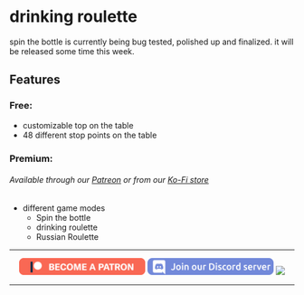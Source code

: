 # drinking roulette
spin the bottle is currently being bug tested, polished up and finalized. it will be released some time this week.

## Features
### Free:
- customizable top on the table
- 48 different stop points on the table

### Premium:
###### Available through our <a href="https://www.patreon.com/TakatoandBeast" target="_blank">Patreon</a> or from our <a href="https://ko-fi.com/takatoandbeast/shop" target="_blank">Ko-Fi store</a>
- different game modes
  - Spin the bottle
  - drinking roulette
  - Russian Roulette

---------------------

<p align="center">
  <a href="https://www.patreon.com/TakatoandBeast" target="_blank">
    <img src="/.github/Icon/Patreon Button.png" height="30"></a>
  <a href="http://discord.gg/dpuxmxr" target="_blank">
    <img src="/.github/Icon/Discord Button.png" height="30"></a>
  <a href="https://ko-fi.com/takatoandbeast" target="_blank">
    <img src="https://www.ko-fi.com/img/githubbutton_sm.svg" height="30"></a>
</p>

---------------------
